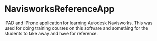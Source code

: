 # NavisworksReferenceApp

iPAD and IPhone application for learning Autodesk Navisworks. This was used for doing training courses on this software and something for the students to take away and have for reference. 
